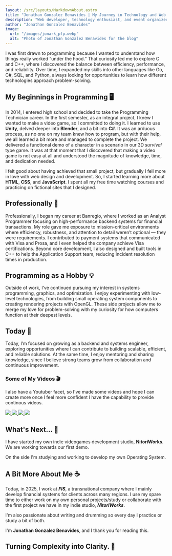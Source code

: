```yaml
---
layout: /src/layouts/MarkdownAbout.astro
title: "Jonathan Gonzalez Benavides | My Journey in Technology and Web Development 🚀"
description: "Web developer, technology enthusiast, and event organizer. From my beginnings in development to creating communities and impactful projects, here I share my journey, experiences, and learnings. 🚀☕"
author: "Jonathan Gonzalez Benavides"
image:
  url: "/images/jonark_pfp.webp"
  alt: "Photo of Jonathan Gonzalez Benavides for the blog"
---
```


I was first drawn to programming because I wanted to understand how things really worked “under the hood.” That curiosity led me to explore C and C++, where I discovered the balance between efficiency, performance, and reliability. Over time, I expanded my skills into other languages like Go, C#, SQL, and Python, always looking for opportunities to learn how different technologies approach problem-solving.

## My Beginnings in Programming 🖥️

In 2014, I entered high school and decided to take the Programming Technician career. In the first semester, as an integral project, I knew I wanted to make a video game, so I committed to doing it. I learned to use **Unity**, delved deeper into **Blender**, and a bit into **C#**. It was an arduous process, as no one on my team knew how to program, but with their help, we all learned a bit more and managed to complete the project. We delivered a functional demo of a character in a scenario in our 3D _survival_ type game. It was at that moment that I discovered that making a video game is not easy at all and understood the magnitude of knowledge, time, and dedication needed.

I felt good about having achieved that small project, but gradually I fell more in love with web design and development. So, I started learning more about **HTML**, **CSS**, and **JavaScript**. I spent all my free time watching courses and practicing on fictional sites that I designed.

## Professionally 🤖

Professionally, I began my career at Banregio, where I worked as an Analyst Programmer focusing on high-performance backend systems for financial transactions. My role gave me exposure to mission-critical environments where efficiency, robustness, and attention to detail weren’t optional — they were requirements. I contributed to payment systems that communicated with Visa and Prosa, and I even helped the company achieve Visa certifications. Beyond core development, I also designed and built tools in C++ to help the Application Support team, reducing incident resolution times in production.

## Programming as a Hobby 💡

Outside of work, I’ve continued pursuing my interest in systems programming, graphics, and optimization. I enjoy experimenting with low-level technologies, from building small operating system components to creating rendering projects with OpenGL. These side projects allow me to merge my love for problem-solving with my curiosity for how computers function at their deepest levels.

## Today 🎤

Today, I’m focused on growing as a backend and systems engineer, exploring opportunities where I can contribute to building scalable, efficient, and reliable solutions. At the same time, I enjoy mentoring and sharing knowledge, since I believe strong teams grow from collaboration and continuous improvement.

### Some of My Videos 🎬

I also have a Youtuber facet, so I've made some videos and hope I can create more once I feel more confident I have the capability to provide continous videos.

<div className="grid grid-cols-2 grid-rows-1 gap-4">
    <a href="https://www.youtube.com/watch?v=XlNXqLTynOE" target="_blank" class="w-full aspect-video  rounded-lg overflow-hidden"> <img src="https://i.ytimg.com/vi/XlNXqLTynOE/hqdefault.jpg?sqp=-oaymwEnCNACELwBSFryq4qpAxkIARUAAIhCGAHYAQHiAQoIGBACGAY4AUAB&rs=AOn4CLB1uboe-bA3lKhnCMkSS3LsFkqxXA"> </a>
    <a href="https://www.youtube.com/watch?v=V5AEKae4scU" target="_blank" class="w-full aspect-video  rounded-lg overflow-hidden"> <img src="https://i.ytimg.com/vi/V5AEKae4scU/hqdefault.jpg?sqp=-oaymwEnCNACELwBSFryq4qpAxkIARUAAIhCGAHYAQHiAQoIGBACGAY4AUAB&rs=AOn4CLD7-1NLCgJ5NdW4vnqgFFA9qaKPug"> </a>
    <a href="https://www.youtube.com/watch?v=fyOCdoesYYU" target="_blank" class="w-full aspect-video  rounded-lg overflow-hidden"> <img src="https://i.ytimg.com/vi/fyOCdoesYYU/hqdefault.jpg?sqp=-oaymwEnCNACELwBSFryq4qpAxkIARUAAIhCGAHYAQHiAQoIGBACGAY4AUAB&rs=AOn4CLBT5ah_E1P0KKclkQn0gXBA6sbriQ"> </a>
    <a href="https://www.youtube.com/watch?v=dXt3aaecuCM" target="_blank"  class="w-full aspect-video rounded-lg overflow-hidden"><img src="https://i.ytimg.com/vi/dXt3aaecuCM/hqdefault.jpg?sqp=-oaymwEnCNACELwBSFryq4qpAxkIARUAAIhCGAHYAQHiAQoIGBACGAY4AUAB&rs=AOn4CLCIMBJ1SwyL8EglnA_dHDtBaw5hRQ"></img></a>
</div>

## What's Next... 🚀

I have started my own indie videogames development studio, **NitoriWorks**. We are working towards our first demo.

On the side I'm studying and working to develop my own Operating System.


## A Bit More About Me ☕

Today, in 2025, I work at **_FIS_**, a transnational company where I mainly develop financial systems for clients across many regions. I use my spare time to either work on my own personal projects/study or collaborate with the first project we have in my indie studio, **_NitoriWorks_**.

I'm also passionate about writing and drumming so every day I practice or study a bit of both.

I'm **Jonathan Gonzalez Benavides**, and I thank you for reading this.

## Turning Complexity into Clarity. 🔧 
